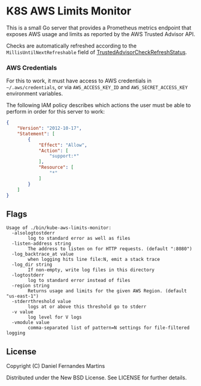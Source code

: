 # K8S AWS Limits Monitor

This is a small Go server that provides a Prometheus metrics endpoint that
exposes AWS usage and limits as reported by the AWS Trusted Advisor API.

Checks are automatically refreshed according to the `MillisUntilNextRefreshable`
field of [TrustedAdvisorCheckRefreshStatus](http://docs.aws.amazon.com/sdk-for-go/api/service/support/#TrustedAdvisorCheckRefreshStatus).

### AWS Credentials

For this to work, it must have access to AWS credentials in
`~/.aws/credentials`, or via `AWS_ACCESS_KEY_ID` and `AWS_SECRET_ACCESS_KEY`
environment variables.

The following IAM policy describes which actions the user must be able to
perform in order for this server to work:

```json
{
    "Version": "2012-10-17",
    "Statement": [
        {
            "Effect": "Allow",
            "Action": [
                "support:*"
            ],
            "Resource": [
                "*"
            ]
        }
    ]
}
```

## Flags

```
Usage of ./bin/kube-aws-limits-monitor:
  -alsologtostderr
        log to standard error as well as files
  -listen-address string
        The address to listen on for HTTP requests. (default ":8080")
  -log_backtrace_at value
        when logging hits line file:N, emit a stack trace
  -log_dir string
        If non-empty, write log files in this directory
  -logtostderr
        log to standard error instead of files
  -region string
        Returns usage and limits for the given AWS Region. (default "us-east-1")
  -stderrthreshold value
        logs at or above this threshold go to stderr
  -v value
        log level for V logs
  -vmodule value
        comma-separated list of pattern=N settings for file-filtered logging
```

## License

Copyright (C) Daniel Fernandes Martins

Distributed under the New BSD License. See LICENSE for further details.
